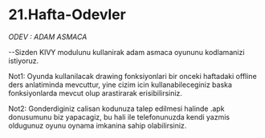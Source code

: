 # 21.Hafta-Odevler

*ODEV : ADAM ASMACA*

--Sizden KIVY modulunu kullanirak adam asmaca oyununu kodlamanizi istiyoruz.

Not1: Oyunda kullanilacak drawing fonksiyonlari bir onceki haftadaki offline ders anlatiminda mevcuttur, yine cizim icin kullanabileceginiz baska fonksiyonlarda mevcut olup arastirarak erisibilirsiniz.

Not2: Gonderdiginiz calisan kodunuza talep edilmesi halinde .apk donusumunu biz yapacagiz, bu hali ile telefonunuzda kendi yazmis oldugunuz oyunu oynama imkanina sahip olabilirsiniz.
